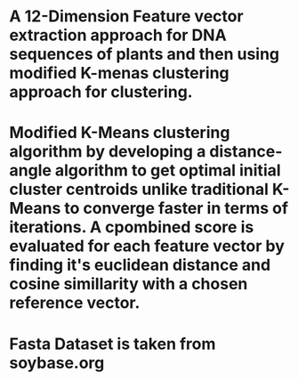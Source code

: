 # A 12-Dimension Feature vector extraction approach for DNA sequences of plants and then using modified K-menas clustering approach for clustering.
# Modified K-Means clustering algorithm by developing a distance-angle algorithm to get optimal initial cluster centroids unlike traditional K-Means to converge faster in terms of iterations. A cpombined score is evaluated for each feature vector by finding it's euclidean distance and cosine simillarity with a chosen reference vector.
# Fasta Dataset is taken from soybase.org
